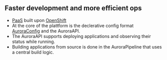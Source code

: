 ## Faster development and more efficient ops

* [PaaS](https://en.wikipedia.org/wiki/Platform_as_a_service) built upon [OpenShift](http://www.openshift.com)
* At the core of the plattform is the declerative config format [AuroraConfig](auroraConfig) and the AuroraAPI.
* The AuroraAPI supports deploying applications and observing their status while running.
* Building applications from source is done in the AuroraPipeline that uses a central build logic.
